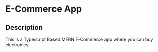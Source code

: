 # E-Commerce App

## Description

This is a Typescript Based MERN E-Commerce app where you can buy electronics.
